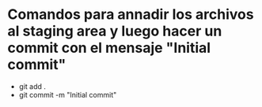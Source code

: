 # Comandos para annadir los archivos al staging area y luego hacer un commit con el mensaje "Initial commit"

- git add .
- git commit -m "Initial commit"
